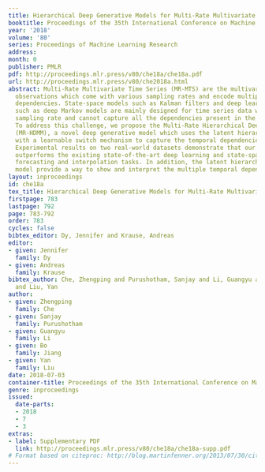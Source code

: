 ```yaml
---
title: Hierarchical Deep Generative Models for Multi-Rate Multivariate Time Series
booktitle: Proceedings of the 35th International Conference on Machine Learning
year: '2018'
volume: '80'
series: Proceedings of Machine Learning Research
address: 
month: 0
publisher: PMLR
pdf: http://proceedings.mlr.press/v80/che18a/che18a.pdf
url: http://proceedings.mlr.press/v80/che2018a.html
abstract: Multi-Rate Multivariate Time Series (MR-MTS) are the multivariate time series
  observations which come with various sampling rates and encode multiple temporal
  dependencies. State-space models such as Kalman filters and deep learning models
  such as deep Markov models are mainly designed for time series data with the same
  sampling rate and cannot capture all the dependencies present in the MR-MTS data.
  To address this challenge, we propose the Multi-Rate Hierarchical Deep Markov Model
  (MR-HDMM), a novel deep generative model which uses the latent hierarchical structure
  with a learnable switch mechanism to capture the temporal dependencies of MR-MTS.
  Experimental results on two real-world datasets demonstrate that our MR-HDMM model
  outperforms the existing state-of-the-art deep learning and state-space models on
  forecasting and interpolation tasks. In addition, the latent hierarchies in our
  model provide a way to show and interpret the multiple temporal dependencies.
layout: inproceedings
id: che18a
tex_title: Hierarchical Deep Generative Models for Multi-Rate Multivariate Time Series
firstpage: 783
lastpage: 792
page: 783-792
order: 783
cycles: false
bibtex_editor: Dy, Jennifer and Krause, Andreas
editor:
- given: Jennifer
  family: Dy
- given: Andreas
  family: Krause
bibtex_author: Che, Zhengping and Purushotham, Sanjay and Li, Guangyu and Jiang, Bo
  and Liu, Yan
author:
- given: Zhengping
  family: Che
- given: Sanjay
  family: Purushotham
- given: Guangyu
  family: Li
- given: Bo
  family: Jiang
- given: Yan
  family: Liu
date: 2018-07-03
container-title: Proceedings of the 35th International Conference on Machine Learning
genre: inproceedings
issued:
  date-parts:
  - 2018
  - 7
  - 3
extras:
- label: Supplementary PDF
  link: http://proceedings.mlr.press/v80/che18a/che18a-supp.pdf
# Format based on citeproc: http://blog.martinfenner.org/2013/07/30/citeproc-yaml-for-bibliographies/
---
```

